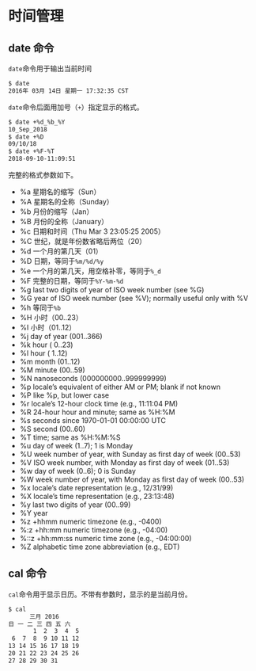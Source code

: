 # 时间管理


## date 命令
`date`命令用于输出当前时间
```bash
$ date
2016年 03月 14日 星期一 17:32:35 CST
```
`date`命令后面用加号（`+`）指定显示的格式。
```bash
$ date +%d_%b_%Y
10_Sep_2018
$ date +%D
09/10/18
$ date +%F-%T
2018-09-10-11:09:51
```
完整的格式参数如下。

- %a 星期名的缩写（Sun）
- %A 星期名的全称（Sunday）
- %b 月份的缩写（Jan）
- %B 月份的全称（January）
- %c 日期和时间（Thu Mar  3 23:05:25 2005）
- %C 世纪，就是年份数省略后两位（20）
- %d 一个月的第几天（01）
- %D 日期，等同于`%m/%d/%y`
- %e 一个月的第几天，用空格补零，等同于`%_d`
- %F 完整的日期，等同于`%Y-%m-%d`
- %g     last two digits of year of ISO week number (see %G)
- %G     year of ISO week number (see %V); normally useful only with %V
- %h   等同于`%b`
- %H   小时（00..23）
- %I   小时（01..12）
- %j     day of year (001..366)
- %k     hour ( 0..23)
- %l     hour ( 1..12)
- %m     month (01..12)
- %M     minute (00..59)
- %N     nanoseconds (000000000..999999999)
- %p     locale’s equivalent of either AM or PM; blank if not known
- %P     like %p, but lower case
- %r     locale’s 12-hour clock time (e.g., 11:11:04 PM)
- %R     24-hour hour and minute; same as %H:%M
- %s     seconds since 1970-01-01 00:00:00 UTC
- %S     second (00..60)
- %T     time; same as %H:%M:%S
- %u     day of week (1..7); 1 is Monday
- %U     week number of year, with Sunday as first day of week (00..53)
- %V     ISO week number, with Monday as first day of week (01..53)
- %w     day of week (0..6); 0 is Sunday
- %W     week number of year, with Monday as first day of week (00..53)
- %x     locale’s date representation (e.g., 12/31/99)
- %X     locale’s time representation (e.g., 23:13:48)
- %y     last two digits of year (00..99)
- %Y     year
- %z     +hhmm numeric timezone (e.g., -0400)
- %:z    +hh:mm numeric timezone (e.g., -04:00)
- %::z   +hh:mm:ss numeric time zone (e.g., -04:00:00)
- %Z     alphabetic time zone abbreviation (e.g., EDT)

## cal 命令
`cal`命令用于显示日历。不带有参数时，显示的是当前月份。
```bash
$ cal
      三月 2016
日 一 二 三 四 五 六
       1  2  3  4  5
 6  7  8  9 10 11 12
13 14 15 16 17 18 19
20 21 22 23 24 25 26
27 28 29 30 31
```
